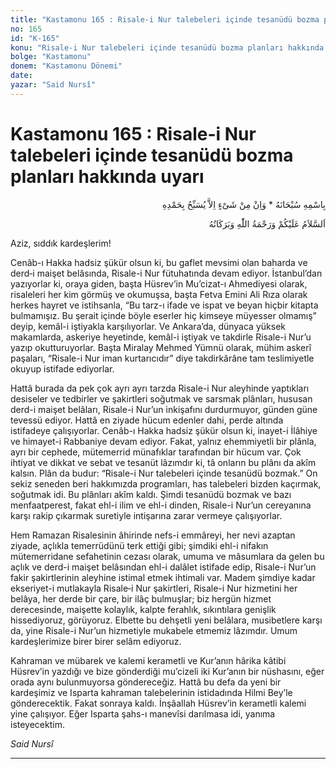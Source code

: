 ```yaml
---
title: "Kastamonu 165 : Risale-i Nur talebeleri içinde tesanüdü bozma planları hakkında uyarı"
no: 165
id: "K-165"
konu: "Risale-i Nur talebeleri içinde tesanüdü bozma planları hakkında uyarı"
bolge: "Kastamonu"
donem: "Kastamonu Dönemi"
date: 
yazar: "Said Nursî"
---
```


# Kastamonu 165 : Risale-i Nur talebeleri içinde tesanüdü bozma planları hakkında uyarı

<p class="arabic" dir="rtl" title="Meal: “Subhân Allah’ın adıyla” * “Hiçbir şey yoktur ki O'nu hamd ile tesbih etmesin” [İsrâ 17:44]">بِاسْمِهِ سُبْحَانَهُ * وَاِنْ مِنْ شَىْءٍ اِلاَّ يُسَبِّحُ بِحَمْدِهِ</p>

<p class="arabic" dir="rtl" title="Meal: “Allah’ın selâmı, rahmeti ve bereketleri, üzerinize olsun.”">اَلسَّلاَمُ عَلَيْكُمْ وَرَحْمَةُ اللّٰهِ وَبَرَكَاتُهُ</p>

Aziz, sıddık kardeşlerim!

Cenâb-ı Hakka hadsiz şükür olsun ki, bu gaflet mevsimi olan baharda ve derd‑i maişet belâsında, Risale-i Nur fütuhatında devam ediyor. İstanbul’dan yazıyorlar ki, oraya giden, başta Hüsrev’in Mu’cizat-ı Ahmediyesi olarak, risaleleri her kim görmüş ve okumuşsa, başta Fetva Emini Ali Rıza olarak herkes hayret ve istihsanla, “Bu tarz-ı ifade ve ispat ve beyan hiçbir kitapta bulmamışız. Bu şerait içinde böyle eserler hiç kimseye müyesser olmamış” deyip, kemâl-i iştiyakla karşılıyorlar. Ve Ankara’da, dünyaca yüksek makamlarda, askeriye heyetinde, kemâl-i iştiyak ve takdirle Risale-i Nur’u yazıp okutturuyorlar. Başta Miralay Mehmed Yümnü olarak, mühim askerî paşaları, “Risale-i Nur iman kurtarıcıdır” diye takdirkârâne tam teslimiyetle okuyup istifade ediyorlar.

Hattâ burada da pek çok ayrı ayrı tarzda Risale-i Nur aleyhinde yaptıkları desiseler ve tedbirler ve şakirtleri soğutmak ve sarsmak plânları, hususan derd-i maişet belâları, Risale-i Nur’un inkişafını durdurmuyor, günden güne tevessü ediyor. Hattâ en ziyade hücum edenler dahi, perde altında istifadeye çalışıyorlar. Cenâb-ı Hakka hadsiz şükür olsun ki, inayet-i İlâhiye ve himayet-i Rabbaniye devam ediyor. Fakat, yalnız ehemmiyetli bir plânla, ayrı bir cephede, mütemerrid münafıklar tarafından bir hücum var. Çok ihtiyat ve dikkat ve sebat ve tesanüt lâzımdır ki, tâ onların bu plânı da akîm kalsın. Plân da budur: “Risale-i Nur talebeleri içinde tesanüdü bozmak.” On sekiz seneden beri hakkımızda programları, has talebeleri bizden kaçırmak, soğutmak idi. Bu plânları akîm kaldı. Şimdi tesanüdü bozmak ve bazı menfaatperest, fakat ehl-i ilim ve ehl-i dinden, Risale-i Nur’un cereyanına karşı rakip çıkarmak suretiyle intişarına zarar vermeye çalışıyorlar.

Hem Ramazan Risalesinin âhirinde nefs-i emmâreyi, her nevi azaptan ziyade, açlıkla temerrüdünü terk ettiği gibi; şimdiki ehl-i nifakın mütemerridane sefahetinin cezası olarak, umuma ve mâsumlara da gelen bu açlık ve derd-i maişet belâsından ehl-i dalâlet istifade edip, Risale-i Nur’un fakir şakirtlerinin aleyhine istimal etmek ihtimali var. Madem şimdiye kadar ekseriyet-i mutlakayla Risale‑i Nur şakirtleri, Risale-i Nur hizmetini her belâya, her derde bir çare, bir ilâç bulmuşlar; biz hergün hizmet derecesinde, maişette kolaylık, kalpte ferahlık, sıkıntılara genişlik hissediyoruz, görüyoruz. Elbette bu dehşetli yeni belâlara, musibetlere karşı da, yine Risale-i Nur’un hizmetiyle mukabele etmemiz lâzımdır. Umum kardeşlerimize birer birer selâm ediyoruz.

Kahraman ve mübarek ve kalemi kerametli ve Kur’anın hârika kâtibi Hüsrev’in yazdığı ve bize gönderdiği mu’cizeli iki Kur’anın bir nüshasını, eğer orada aynı bulunmuyorsa göndereceğiz. Hattâ bu defa da yeni bir kardeşimiz ve Isparta kahraman talebelerinin istidadında Hilmi Bey’le gönderecektik. Fakat sonraya kaldı. İnşâallah Hüsrev’in kerametli kalemi yine çalışıyor. Eğer Isparta şahs-ı manevîsi darılmasa idi, yanıma isteyecektim.

*Said Nursî*

***
